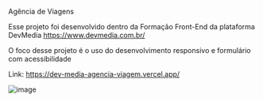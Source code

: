 Agência de Viagens

Esse projeto foi desenvolvido dentro da Formação Front-End da plataforma DevMedia https://www.devmedia.com.br/

O foco desse projeto é o uso do desenvolvimento responsivo e formulário com acessibilidade

Link: https://dev-media-agencia-viagem.vercel.app/

![image](https://github.com/user-attachments/assets/a8219a12-d57b-43de-ab52-e7aab501ed53)
